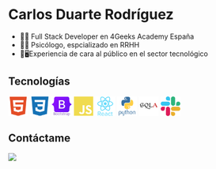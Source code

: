 # Carlos Duarte Rodríguez

- 👨‍💻 Full Stack Developer en 4Geeks Academy España
- 👨‍🎓 Psicólogo, espcializado en RRHH
- 📲🖥Experiencia de cara al público en el sector tecnológico



## Tecnologías
<div>
  <img src="https://github.com/devicons/devicon/blob/master/icons/html5/html5-plain.svg" title="HTML5" width="40" height="40">
  <img src="https://github.com/devicons/devicon/blob/master/icons/css3/css3-plain.svg" width="40" height="40">
  <img src="https://github.com/devicons/devicon/blob/master/icons/bootstrap/bootstrap-original-wordmark.svg" width="40" height="40">
  <img src="https://github.com/devicons/devicon/blob/master/icons/javascript/javascript-plain.svg" width="40" height="40">
  <img src="https://github.com/devicons/devicon/blob/master/icons/react/react-original-wordmark.svg" width="40" height="40">
   <img src="https://github.com/devicons/devicon/blob/master/icons/python/python-original-wordmark.svg" width="40" height="40">
   <img src="https://github.com/devicons/devicon/blob/master/icons/sqlalchemy/sqlalchemy-original.svg" height="40">
   <img src="https://github.com/devicons/devicon/blob/master/icons/slack/slack-original.svg" width="40" height="40">
 </div>
 

## Contáctame

<div>
  <a href="https://www.linkedin.com/in/carlos-duarte-rodr%C3%ADguez/">
<img src="https://img.shields.io/badge/LinkedIn-0077B5?style=for-the-badge&logo=linkedin&logoColor=white">
  </a>
</div>
